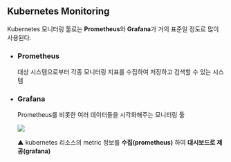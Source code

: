 ## Kubernetes Monitoring
   Kubernetes 모니터링 툴로는 **Prometheus**와 **Grafana**가 거의 표준일 정도로 많이 사용된다.


- ### **Prometheus**
   대상 시스템으로부터 각종 모니터링 지표를 수집하여 저장하고 검색할 수 있는 시스템

- ### **Grafana**
   Prometheus를 비롯한 여러 데이터들을 시각화해주는 모니터링 툴  
   
   
   ![](https://images.velog.io/images/pingping95/post/3dfc85bc-956b-41a0-a077-d6be20857902/prometheus.png)  
   
   ▲ kubernetes 리소스의 metric 정보를 **수집(prometheus)** 하여 **대시보드로 제공(grafana)**
